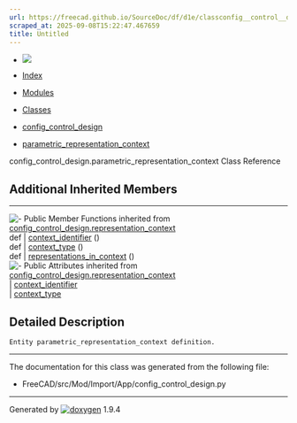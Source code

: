 ```yaml
---
url: https://freecad.github.io/SourceDoc/df/d1e/classconfig__control__design_1_1parametric__representation__context.html
scraped_at: 2025-09-08T15:22:47.467659
title: Untitled
---
```


  * [ ![](https://www.freecad.org/svg/logo-freecad.svg) ](https://freecadweb.org "FreeCAD")
  * [Index](../../index.html "Index")
  * [Modules](../../modules.html "Modules list")
  * [Classes](../../annotated.html "Annotated list")

  * [config_control_design](../../d4/d07/namespaceconfig__control__design.html)
  * [parametric_representation_context](../../df/d1e/classconfig__control__design_1_1parametric__representation__context.html)

config_control_design.parametric_representation_context Class Reference

##  Additional Inherited Members  
  
---  
![-](../../closed.png) Public Member Functions inherited from
[config_control_design.representation_context](../../dd/db3/classconfig__control__design_1_1representation__context.html)  
def | [context_identifier](../../dd/db3/classconfig__control__design_1_1representation__context.html#a008cefbf7de7c1012a9f699432355162) ()  
def | [context_type](../../dd/db3/classconfig__control__design_1_1representation__context.html#a4088470117a04ca20cb3450d3f0d6b98) ()  
def | [representations_in_context](../../dd/db3/classconfig__control__design_1_1representation__context.html#a17a7d4365d087d7f4d82e3b652e4c274) ()  
![-](../../closed.png) Public Attributes inherited from
[config_control_design.representation_context](../../dd/db3/classconfig__control__design_1_1representation__context.html)  
|
[context_identifier](../../dd/db3/classconfig__control__design_1_1representation__context.html#ad924cc99fa16fe58cf1c0baf52b7705d)  
|
[context_type](../../dd/db3/classconfig__control__design_1_1representation__context.html#ad1ebba5f69b709e17194056c71393a83)  
  
## Detailed Description

    
    
    Entity parametric_representation_context definition.

* * *

The documentation for this class was generated from the following file:

  * FreeCAD/src/Mod/Import/App/config_control_design.py

* * *

Generated by
[![doxygen](../../doxygen.svg)](https://www.doxygen.org/index.html) 1.9.4

